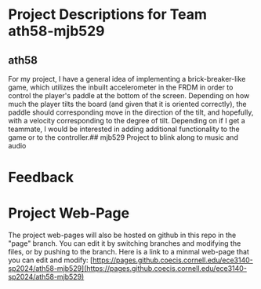 # Project Descriptions for Team ath58-mjb529

## ath58
For my project, I have a general idea of implementing a brick-breaker-like game, which utilizes the inbuilt accelerometer in the FRDM in order to control the player's paddle at the bottom of the screen. Depending on how much the player tilts the board (and given that it is oriented correctly), the paddle should corresponding move in the direction of the tilt, and hopefully, with a velocity corresponding to the degree of tilt. Depending on if I get a teammate, I would be interested in adding additional functionality to the game or to the controller.## mjb529
Project to blink along to music and audio
# Feedback
# Project Web-Page

The project web-pages will also be hosted on github in this repo in the "page" branch. You can edit it by switching branches and modifying the files, or by pushing to the branch. Here is a link to a minmal web-page that you can edit and modify: [https://pages.github.coecis.cornell.edu/ece3140-sp2024/ath58-mjb529](https://pages.github.coecis.cornell.edu/ece3140-sp2024/ath58-mjb529)
